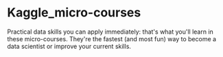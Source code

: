 # Kaggle_micro-courses
Practical data skills you can apply immediately: that's what you'll learn in these micro-courses.  They're the fastest (and most fun) way to become a data scientist or improve your current skills.

